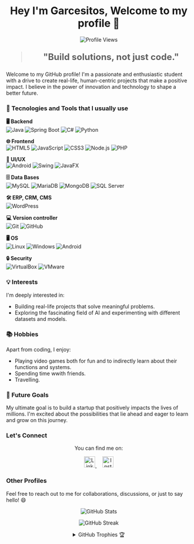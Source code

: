 <h1 align="center">Hey I'm Garcesitos, Welcome to my profile 👋</h1>

<p align="center">
  <img src="https://komarev.com/ghpvc/?username=Garcesitos&color=blue" alt="Profile Views" />
</p>

<blockquote style="font-size: 24px;">
  <p align="center">
    <strong>"Build solutions, not just code."</strong>
  </p>
</blockquote>

Welcome to my GitHub profile! I'm a passionate and enthusiastic student with a drive to create real-life, human-centric projects that make a positive impact. I believe in the power of innovation and technology to shape a better future.

### 🚀 Tecnologies and Tools that I usually use

**🖥️ Backend**  
![Java](https://img.shields.io/badge/java-%23ED8B00.svg?style=flat&logo=openjdk&logoColor=white) ![Spring Boot](https://img.shields.io/badge/Spring_Boot-6DB33F?style=flat&logo=spring-boot&logoColor=white) ![C#](https://img.shields.io/badge/C%23-68217A?style=flat&logo=dotnet&logoColor=white) ![Python](https://img.shields.io/badge/Python-3776AB?style=flat&logo=python&logoColor=white)


**🌐 Frontend**  
![HTML5](https://img.shields.io/badge/HTML5-E34F26?style=flat&logo=html5&logoColor=white) ![JavaScript](https://img.shields.io/badge/JavaScript-323330?style=flat&logo=javascript&logoColor=F7DF1E) ![CSS3](https://img.shields.io/badge/CSS3-1572B6?style=flat&logo=css3&logoColor=white) ![Node.js](https://img.shields.io/badge/Node.js-339933?style=flat&logo=nodedotjs&logoColor=white) ![PHP](https://img.shields.io/badge/php-%23777BB4.svg?style=flat&logo=php&logoColor=white)

**📱 UI/UX**  
![Android](https://img.shields.io/badge/Android-3DDC84?style=flat&logo=android&logoColor=white) ![Swing](https://img.shields.io/badge/Swing-8B1A1A?style=flat&logo=java&logoColor=white) ![JavaFX](https://img.shields.io/badge/JavaFX-25B8A1?style=flat&logo=java&logoColor=white)

**🗄️ Data Bases**  
![MySQL](https://img.shields.io/badge/MySQL-005C84?style=flat&logo=mysql&logoColor=white) ![MariaDB](https://img.shields.io/badge/MariaDB-003545?style=flat&logo=mariadb&logoColor=white) ![MongoDB](https://img.shields.io/badge/MongoDB-47A248?style=flat&logo=mongodb&logoColor=white)  ![SQL Server](https://img.shields.io/badge/SQL_Server-CC2927?style=flat&logo=windows&logoColor=white)

**🛠️ ERP, CRM, CMS**  
![WordPress](https://img.shields.io/badge/WordPress-21759B?style=flat&logo=wordpress&logoColor=white) 

**💻 Version controller**  
![Git](https://img.shields.io/badge/Git-F05032?style=flat&logo=git&logoColor=white) ![GitHub](https://img.shields.io/badge/github-%23121011.svg?style=flat&logo=github&logoColor=white)

**🖥️ OS**  
![Linux](https://img.shields.io/badge/Linux-FCC624?style=flat&logo=linux&logoColor=white) ![Windows](https://img.shields.io/badge/Windows-00A4EF?style=flat&logo=windows&logoColor=white) ![Android](https://img.shields.io/badge/Android-3DDC84?style=flat&logo=android&logoColor=white)

**🔒 Security**  
![VirtualBox](https://img.shields.io/badge/VirtualBox-183A61?style=flat&logo=virtualbox&logoColor=white) ![VMware](https://img.shields.io/badge/VMware-607078?style=flat&logo=vmware&logoColor=white)


### 💡 Interests

I'm deeply interested in:

- Building real-life projects that solve meaningful problems.
- Exploring the fascinating field of AI and experimenting with different datasets and models.

### 📚 Hobbies

Apart from coding, I enjoy:

- Playing video games both for fun and to indirectly learn about their functions and systems.
- Spending time wwith friends.
- Travelling.

### 🌱 Future Goals

My ultimate goal is to build a startup that positively impacts the lives of millions. I'm excited about the possibilities that lie ahead and eager to learn and grow on this journey.

### Let's Connect

<p align="center">
  You can find me on:
</p>

<p align="center">
  <a href="https://www.linkedin.com/in/alejandro-garc%C3%A9s-l%C3%B3pez-873b692b7/">
    <img src="https://raw.githubusercontent.com/rahuldkjain/github-profile-readme-generator/master/src/images/icons/Social/linked-in-alt.svg" alt="LinkedIn" height="30" />
  </a>&nbsp;&nbsp;&nbsp;
  <a href="https://instagram.com/agarces03_">
    <img src="https://raw.githubusercontent.com/rahuldkjain/github-profile-readme-generator/master/src/images/icons/Social/instagram.svg" alt="Instagram" height="30" />
  </a>
</p>

### Other Profiles
<!--
<p align="center">
  <a href="https://www.codechef.com/users/ujjwalsharma01">
    <img src="https://cdn.jsdelivr.net/npm/simple-icons@3.1.0/icons/codechef.svg" alt="CodeChef" height="30" />
  </a>&nbsp;&nbsp;
  <a href="https://www.hackerrank.com/ujjwalsharma01">
    <img src="https://raw.githubusercontent.com/rahuldkjain/github-profile-readme-generator/master/src/images/icons/Social/hackerrank.svg" alt="HackerRank" height="30" />
  </a>&nbsp;&nbsp;
  <a href="https://codeforces.com/profile/sharma_ujjwal">
    <img src="https://raw.githubusercontent.com/rahuldkjain/github-profile-readme-generator/master/src/images/icons/Social/codeforces.svg" alt="Codeforces" height="30" />
  </a>&nbsp;&nbsp;
  <a href="https://www.leetcode.com/sharma_ujjwal">
    <img src="https://raw.githubusercontent.com/rahuldkjain/github-profile-readme-generator/master/src/images/icons/Social/leet-code.svg" alt="LeetCode" height="30" />
  </a>&nbsp;&nbsp;
  <a href="https://auth.geeksforgeeks.org/user/sharma_ujjwal/profile">
    <img src="https://raw.githubusercontent.com/rahuldkjain/github-profile-readme-generator/master/src/images/icons/Social/geeks-for-geeks.svg" alt="GeeksforGeeks" height="30" width="40"/>
  </a>
</p> -->

Feel free to reach out to me for collaborations, discussions, or just to say hello! 😄

<p align="center">
  <img src="https://github-readme-stats.vercel.app/api?username=garcesitos&show_icons=true&title_color=7A7ADB&icon_color=2234AE&text_color=D3D3D3&bg_color=0,000000,130F40&locale=en" alt="GitHub Stats" />
</p>

<p align="center">
       <img src="https://github-readme-streak-stats.herokuapp.com/?user=garcesitos&background=000000&stroke=130F40&ring=2234AE&fire=D3D3D3&currStreakNum=D3D3D3&sideNums=D3D3D3&currStreakLabel=D3D3D3&sideLabels=D3D3D3&dates=D3D3D3" alt="GitHub Streak" />


<details align="center">
  <summary>GitHub Trophies 🏆</summary>
  <br>
  <p align="center">
    <img src="https://github-profile-trophy.vercel.app/?username=garcesitos&theme=darkhub&column=7&bgColor=000000&noFrame=true&row=1&margin-w=15" alt="GitHub Trophies" />
  </p>
</details>
